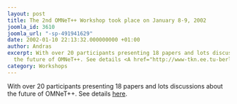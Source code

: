 ```yaml
---
layout: post
title: The 2nd OMNeT++ Workshop took place on January 8-9, 2002
joomla_id: 3610
joomla_url: "-sp-491941629"
date: 2002-01-10 22:13:32.000000000 +01:00
author: Andras
excerpt: With over 20 participants presenting 18 papers and lots discussions about
  the future of OMNeT++. See details <A href="http://www-tkn.ee.tu-berlin.de/calls/omnetpp_ws.html">here</A>.
category: Workshops
---
```

With over 20 participants presenting 18 papers and lots discussions about the future of OMNeT++. See details <A href="http://www-tkn.ee.tu-berlin.de/calls/omnetpp_ws.html">here</A>.
